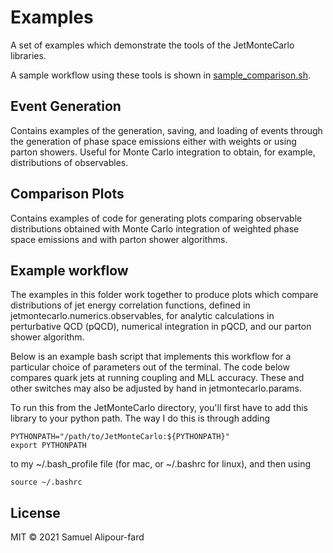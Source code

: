 # Examples

A set of examples which demonstrate the tools of the JetMonteCarlo libraries.

A sample workflow using these tools is shown in [sample_comparison.sh](https://github.com/samcaf/JetMonteCarlo/blob/main/examples/sample_comparison.sh).

## Event Generation
Contains examples of the generation, saving, and loading of events through the generation of phase space emissions either with weights or using parton showers.
Useful for Monte Carlo integration to obtain, for example, distributions of observables.

## Comparison Plots
Contains examples of code for generating plots comparing observable distributions obtained with Monte Carlo integration of weighted phase space emissions and with parton shower algorithms.

## Example workflow
The examples in this folder work together to produce plots which compare distributions of jet energy correlation functions, defined in jetmontecarlo.numerics.observables, for analytic calculations in perturbative QCD (pQCD), numerical integration in pQCD, and our parton shower algorithm.

Below is an example bash script that implements this workflow for a particular choice of parameters out of the terminal.
The code below compares quark jets at running coupling and MLL accuracy.
These and other switches may also be adjusted by hand in jetmontecarlo.params.


To run this from the JetMonteCarlo directory, you'll first have to add this library to your python path.
The way I do this is through adding
```
PYTHONPATH="/path/to/JetMonteCarlo:${PYTHONPATH}"
export PYTHONPATH
```
to my ~/.bash_profile file (for mac, or ~/.bashrc for linux), and then using
```
source ~/.bashrc
```

## <a name="license"></a> License

MIT © 2021 Samuel Alipour-fard
